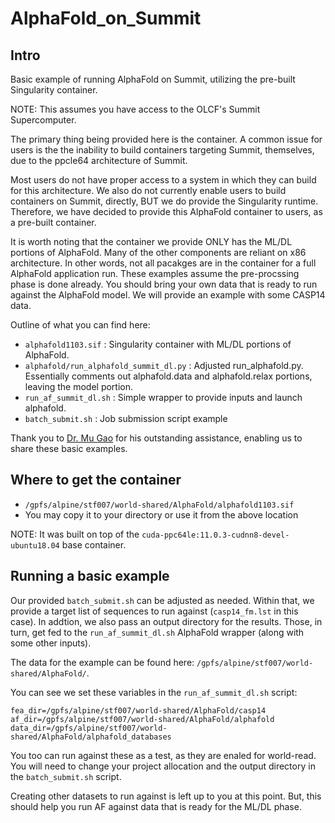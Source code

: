 # AlphaFold_on_Summit

## Intro

Basic example of running AlphaFold on Summit, utilizing the pre-built Singularity container.

NOTE: This assumes you have access to the OLCF's Summit Supercomputer.

The primary thing being provided here is the container. A common issue for users is the the inability to build containers targeting Summit, themselves, due to the ppcle64 architecture of Summit. 

Most users do not have proper access to a system in which they can build for this architecture. We also do not currently enable users to build containers on Summit, directly, BUT we do provide the Singularity runtime. Therefore, we have decided to provide this AlphaFold container to users, as a pre-built container.

It is worth noting that the container we provide ONLY has the ML/DL portions of AlphaFold. Many of the other components are reliant on x86 architecture. In other words, not all pacakges are in the container for a full AlphaFold application run. These examples assume the pre-procssing phase is done already. You should bring your own data that is ready to run against the AlphaFold model. We will provide an example with some CASP14 data.

Outline of what you can find here:

* `alphafold1103.sif` : Singularity container with ML/DL portions of AlphaFold.
* `alphafold/run_alphafold_summit_dl.py` : Adjusted run_alphafold.py. Essentially comments out alphafold.data and alphafold.relax portions, leaving the model portion.
* `run_af_summit_dl.sh` : Simple wrapper to provide inputs and launch alphafold.
* `batch_submit.sh` : Job submission script example

Thank you to [Dr. Mu Gao](https://biosciences.gatech.edu/people/mu_gao) for his outstanding assistance, enabling us to share these basic examples. 

## Where to get the container

* `/gpfs/alpine/stf007/world-shared/AlphaFold/alphafold1103.sif` 
* You may copy it to your directory or use it from the above location

NOTE: It was built on top of the `cuda-ppc64le:11.0.3-cudnn8-devel-ubuntu18.04` base container.

## Running a basic example

Our provided `batch_submit.sh` can be adjusted as needed. Within that, we provide a target list of sequences to run against (`casp14_fm.lst` in this case). In addtion, we also pass an output directory for the results. Those, in turn, get fed to the `run_af_summit_dl.sh` AlphaFold wrapper (along with some other inputs).

The data for the example can be found here: `/gpfs/alpine/stf007/world-shared/AlphaFold/`.

You can see we set these variables in the `run_af_summit_dl.sh` script:

```
fea_dir=/gpfs/alpine/stf007/world-shared/AlphaFold/casp14
af_dir=/gpfs/alpine/stf007/world-shared/AlphaFold/alphafold
data_dir=/gpfs/alpine/stf007/world-shared/AlphaFold/alphafold_databases
```

You too can run against these as a test, as they are enaled for world-read. You will need to change your project allocation and the output directory in the `batch_submit.sh` script. 

Creating other datasets to run against is left up to you at this point. But, this should help you run AF against data that is ready for the ML/DL phase.
